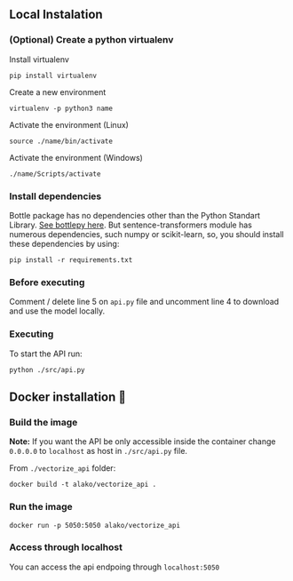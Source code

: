 ## Local Instalation

### (Optional) Create a python virtualenv

Install virtualenv

```
pip install virtualenv
```

Create a new environment

```
virtualenv -p python3 name
```

Activate the environment (Linux)

```
source ./name/bin/activate
```

Activate the environment (Windows)

```
./name/Scripts/activate
```

### Install dependencies

Bottle package has no dependencies other than the Python Standart Library. [See bottlepy here](https://bottlepy.org/docs/dev/). But sentence-transformers module has numerous dependencies, such numpy or scikit-learn, so, you should install these dependencies by using:

```
pip install -r requirements.txt
```

### Before executing

Comment / delete line 5 on `api.py` file and uncomment line 4 to download and use the model locally.

### Executing

To start the API run:

```
python ./src/api.py
```

## Docker installation 🐋

### Build the image

**Note:** If you want the API be only accessible inside the container change `0.0.0.0` to `localhost` as host in `./src/api.py` file.

From `./vectorize_api` folder:

```
docker build -t alako/vectorize_api .
```

### Run the image

```
docker run -p 5050:5050 alako/vectorize_api
```

### Access through localhost

You can access the api endpoing through `localhost:5050`
